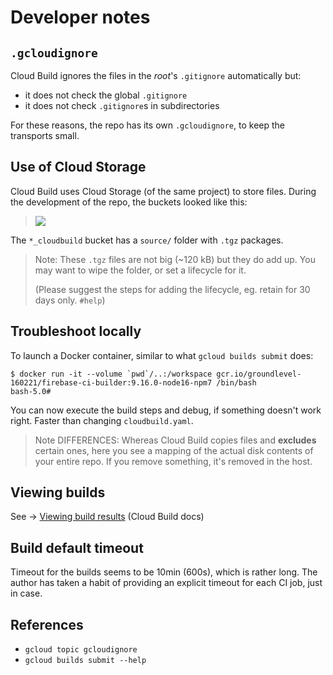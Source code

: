 # Developer notes


## `.gcloudignore`

Cloud Build ignores the files in the *root*'s `.gitignore` automatically but:

- it does not check the global `.gitignore`
- it does not check `.gitignore`s in subdirectories

For these reasons, the repo has its own `.gcloudignore`, to keep the transports small.


## Use of Cloud Storage 

Cloud Build uses Cloud Storage (of the same project) to store files. During the development of the repo, the buckets looked like this:

>![](.images/storage-list.png)

The `*_cloudbuild` bucket has a `source/` folder with `.tgz` packages.

>Note: These `.tgz` files are not big (~120 kB) but they do add up. You may want to wipe the folder, or set a lifecycle for it.
>
>(Please suggest the steps for adding the lifecycle, eg. retain for 30 days only. `#help`)


## Troubleshoot locally

To launch a Docker container, similar to what `gcloud builds submit` does:

```
$ docker run -it --volume `pwd`/..:/workspace gcr.io/groundlevel-160221/firebase-ci-builder:9.16.0-node16-npm7 /bin/bash
bash-5.0#
```

You can now execute the build steps and debug, if something doesn't work right. Faster than changing `cloudbuild.yaml`.

>Note DIFFERENCES: Whereas Cloud Build copies files and **excludes** certain ones, here you see a mapping of the actual disk contents of your entire repo. If you remove something, it's removed in the host.


## Viewing builds

See -> [Viewing build results](https://cloud.google.com/build/docs/view-build-results) (Cloud Build docs)


## Build default timeout

Timeout for the builds seems to be 10min (600s), which is rather long. The author has taken a habit of providing an explicit timeout for each CI job, just in case.

<!-- whisper
seen in `gcloud builds describe <id>`
-->


## References

- `gcloud topic gcloudignore`
- `gcloud builds submit --help`
